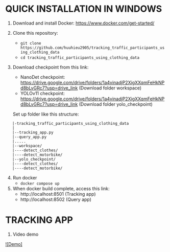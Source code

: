 # QUICK INSTALLATION IN WINDOWS
1. Download and install Docker: https://www.docker.com/get-started/
2. Clone this repository:
   - `git clone https://github.com/huuhieu2905/tracking_traffic_participants_using_clothing_data`
   - `cd tracking_traffic_participants_using_clothing_data`
3. Download checkpoint from this link:
   - NanoDet checkpoint: https://drive.google.com/drive/folders/1a4vinadjP2XigXXqmFeHkNPd8bLvGRc7?usp=drive_link (Download folder workspace)
   - YOLOv11 checkpoint: https://drive.google.com/drive/folders/1a4vinadjP2XigXXqmFeHkNPd8bLvGRc7?usp=drive_link (Download folder yolo_checkpoint)

   Set up folder like this structure:
```
   |-tracking_traffic_participants_using_clothing_data
   |
   |--tracking_app.py
   |--query_app.py
   |.....
   |--workspace/
   |----detect_clothes/
   |----detect_motorbike/
   |--yolo_checkpoint/
   |----detect_clothes/
   |----detect_motorbike/
```
4. Run docker
   - `docker compose up`
5. When docker build complete, access this link:
   - http://localhost:8501 (Tracking app)
   - http://localhost:8502 (Query app)

# TRACKING APP
1. Video demo

[![Demo]](video_demo/tracking_app_demo.mov)


